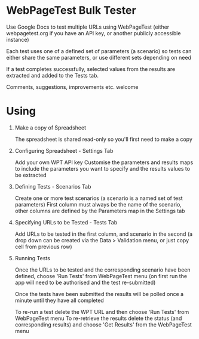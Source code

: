 # WebPageTest Bulk Tester

Use Google Docs to test multiple URLs using WebPageTest (either webpagetest.org if you have an API key, or another publicly accessible instance)

Each test uses one of a defined set of parameters (a scenario) so tests can either share the same parameters, or use different sets depending on need

If a test completes successfully, selected values from the results are extracted and added to the Tests tab.

Comments, suggestions, improvements etc. welcome


# Using

1. Make a copy of Spreadsheet

	The spreadsheet is shared read-only so you'll first need to make a copy

2. Configuring Spreadsheet - Settings Tab

	Add your own WPT API key
	Customise the parameters and results maps to include the parameters you want to specify and the results values to be extracted

3. Defining Tests - Scenarios Tab

	Create one or more test scenarios (a scenario is a named set of test parameters)
	First column must always be the name of the scenario, other columns are defined by the Parameters map in the Settings tab

4. Specifying URLs to be Tested - Tests Tab

	Add URLs to be tested in the first column, and scenario in the second (a drop down can be created via the Data > Validation menu, or just copy cell from previous row)

5. Running Tests

	Once the URLs to be tested and the corresponding scenario have been defined, choose 'Run Tests' from WebPageTest menu (on first run the app will need to be authorised and the test re-submitted)

	Once the tests have been submitted the results will be polled once a minute until they have all completed 

	To re-run a test delete the WPT URL and then choose 'Run Tests' from WebPageTest menu
	To re-retrieve the results delete the status (and corresponding results) and choose 'Get Results' from the WebPageTest menu

